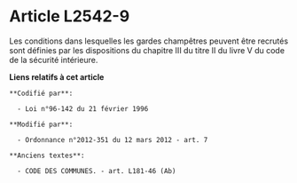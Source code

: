 # Article L2542-9

Les  conditions dans lesquelles les gardes champêtres peuvent être recrutés  sont définies par les dispositions du chapitre
III du titre II du livre V  du code de la sécurité intérieure.

**Liens relatifs à cet article**

	**Codifié par**:

	  - Loi n°96-142 du 21 février 1996

	**Modifié par**:

	  - Ordonnance n°2012-351 du 12 mars 2012 - art. 7

	**Anciens textes**:

	  - CODE DES COMMUNES. - art. L181-46 (Ab)
